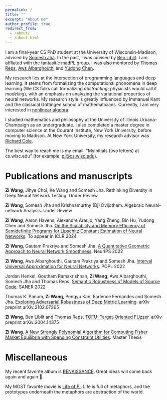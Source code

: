 ```yaml
---
permalink: /
title: ""
excerpt: "About me"
author_profile: true
redirect_from: 
  - /about/
  - /about.html
---
```


I am a final-year CS PhD student at the University of Wisconsin-Madison, advised by [Somesh Jha](https://pages.cs.wisc.edu/~jha/). In the past, I was advised by [Ben Liblit](https://pages.cs.wisc.edu/~liblit/). I am affliated with the fantasitic [madPL](https://madpl.cs.wisc.edu/) group. I was also mentored by [Thomas Reps](https://pages.cs.wisc.edu/~reps/), [Aws Albarghouthi](https://pages.cs.wisc.edu/~aws/) and [Yudong Chen](https://pages.cs.wisc.edu/~yudongchen/). 

My research lies at the intersection of programming languages and deep learning. It stems from formalizing the computational phonomena in deep learning (We CS folks call formalizing *abstracting*; physicists would call it *modeling*), with an emphasis on analyzing the variational properties of neural networks. My research style is greatly influenced by Immanuel Kant and the classical Göttingen school of mathematicians. Currently, I am very interested in [nonlinear algebra](https://bookstore.ams.org/gsm-211/).

I studied mathematics and philosophy at the University of Illinois Urbana-Champaign as an undergraduate. I also completed a master degree in computer science at the Courant Institute, New York University, before moving to Madison. At New York University, my research advisor was [Richard Cole](https://cs.nyu.edu/~cole/).

The best way to reach me is my email: "MyInitials (two letters) at cs.wisc.edu" (for example, <pl@cs.wisc.edu>).

Publications and manuscripts
======
**Zi Wang**, Jihye Choi, Ke Wang and Somesh Jha. Rethinking Diversity in Deep Neural Network Testing. Under Review

**Zi Wang**, Somesh Jha and Krishnamurthy (Dj) Dvijotham. Algebraic Neural-network Analysis. Under Review

**Zi Wang**, Aaron Havens, Alexandre Araujo, Yang Zheng, Bin Hu, Yudong Chen and Somesh Jha. [On the Scalability and Memory Efficiency of Semidefinite Programs for Lipschitz Constant Estimation of Neural Networks](https://openreview.net/forum?id=dwzLn78jq7). To appear in ICLR 2024

**Zi Wang**, Gautam Prakriya and Somesh Jha. [A Quantitative Geometric Approach to Neural Network Smoothness](https://openreview.net/forum?id=ZQcpYaE1z1r). NeurIPS 2022

**Zi Wang**, Aws Albarghouthi, Gautam Prakriya and Somesh Jha. [Interval Universal Approximation for Neural Networks](https://dl.acm.org/doi/10.1145/3498675). POPL 2022

Jordan Henkel, Goutham Ramakrishnan, **Zi Wang**, Aws Albarghouthi, Somesh Jha and Thomas Reps. [Semantic Robustness of Models of Source Code](https://arxiv.org/abs/2002.03043). SANER 2022

Thomas K. Panum, **Zi Wang**, Pengyu Kan, Earlence Fernandes and Somesh Jha. [Exploring Adversarial Robustness of Deep Metric Learning](https://arxiv.org/abs/2102.07265). arXiv preprint arXiv:2102.07265

**Zi Wang**, Ben Liblit and Thomas Reps. [TOFU: Target-Oriented FUzzer](https://arxiv.org/abs/2004.14375). arXiv preprint arXiv:2004.14375

**Zi Wang**. [A New Strongly Polynomial Algorithm for Computing Fisher Market Equilibria with Spending Constraint Utilities](https://cs.nyu.edu/media/publications/wang_zi.pdf). Master Thesis

Miscellaneous
=======
My recent favorite album is [RENAISSANCE](https://music.beyonce.com/). Great ideas will come back again and again 🫡.

My MOST favorite movie is [Life of Pi](https://en.wikipedia.org/wiki/Life_of_Pi_(film)). Life is full of metaphors, and the prototypes underneath the metaphors are abstraction of the world.